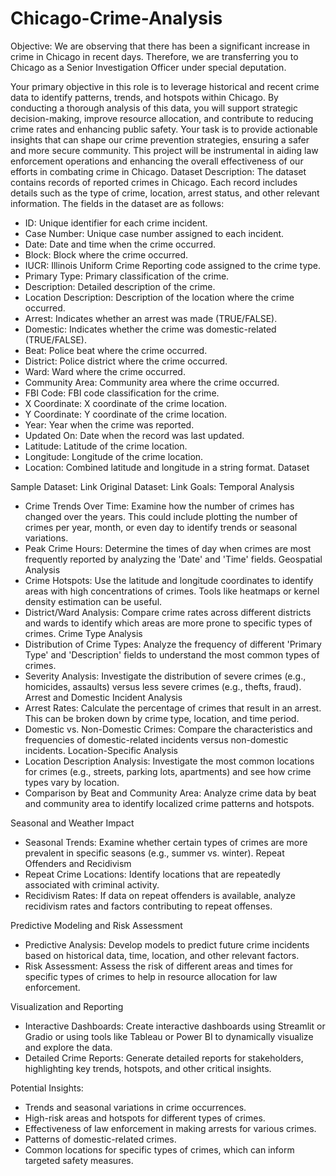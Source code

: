 # Chicago-Crime-Analysis
Objective:
We are observing that there has been a significant increase in crime in Chicago in recent days. Therefore, we are transferring you to Chicago as a Senior Investigation Officer under special deputation.

Your primary objective in this role is to leverage historical and recent crime data to identify patterns, trends, and hotspots within Chicago. By conducting a thorough analysis of this data, you will support strategic decision-making, improve resource allocation, and contribute to reducing crime rates and enhancing public safety. Your task is to provide actionable insights that can shape our crime prevention strategies, ensuring a safer and more secure community. This project will be instrumental in aiding law enforcement operations and enhancing the overall effectiveness of our efforts in combating crime in Chicago.
Dataset Description:
The dataset contains records of reported crimes in Chicago. Each record includes details such as the type of crime, location, arrest status, and other relevant information. The fields in the dataset are as follows:

- ID: Unique identifier for each crime incident.
- Case Number: Unique case number assigned to each incident.
- Date: Date and time when the crime occurred.
- Block: Block where the crime occurred.
- IUCR: Illinois Uniform Crime Reporting code assigned to the crime type.
- Primary Type: Primary classification of the crime.
- Description: Detailed description of the crime.
- Location Description: Description of the location where the crime occurred.
- Arrest: Indicates whether an arrest was made (TRUE/FALSE).
- Domestic: Indicates whether the crime was domestic-related (TRUE/FALSE).
- Beat: Police beat where the crime occurred.
- District: Police district where the crime occurred.
- Ward: Ward where the crime occurred.
- Community Area: Community area where the crime occurred.
- FBI Code: FBI code classification for the crime.
- X Coordinate: X coordinate of the crime location.
- Y Coordinate: Y coordinate of the crime location.
- Year: Year when the crime was reported.
- Updated On: Date when the record was last updated.
- Latitude: Latitude of the crime location.
- Longitude: Longitude of the crime location.
- Location: Combined latitude and longitude in a string format.
Dataset

Sample Dataset: Link
Original Dataset: Link
Goals:
Temporal Analysis
   - Crime Trends Over Time: Examine how the number of crimes has changed over the years. This could include plotting the number of crimes per year, month, or even day to identify trends or seasonal variations.
   - Peak Crime Hours: Determine the times of day when crimes are most frequently reported by analyzing the 'Date' and 'Time' fields.
Geospatial Analysis
   - Crime Hotspots: Use the latitude and longitude coordinates to identify areas with high concentrations of crimes. Tools like heatmaps or kernel density estimation can be useful.
   - District/Ward Analysis: Compare crime rates across different districts and wards to identify which areas are more prone to specific types of crimes.
Crime Type Analysis
   - Distribution of Crime Types: Analyze the frequency of different 'Primary Type' and 'Description' fields to understand the most common types of crimes.
   - Severity Analysis: Investigate the distribution of severe crimes (e.g., homicides, assaults) versus less severe crimes (e.g., thefts, fraud).
Arrest and Domestic Incident Analysis
   - Arrest Rates: Calculate the percentage of crimes that result in an arrest. This can be broken down by crime type, location, and time period.
   - Domestic vs. Non-Domestic Crimes: Compare the characteristics and frequencies of domestic-related incidents versus non-domestic incidents.
Location-Specific Analysis
   - Location Description Analysis: Investigate the most common locations for crimes (e.g., streets, parking lots, apartments) and see how crime types vary by location.
   - Comparison by Beat and Community Area: Analyze crime data by beat and community area to identify localized crime patterns and hotspots.

Seasonal and Weather Impact
   - Seasonal Trends: Examine whether certain types of crimes are more prevalent in specific seasons (e.g., summer vs. winter).
Repeat Offenders and Recidivism
   - Repeat Crime Locations: Identify locations that are repeatedly associated with criminal activity.
   - Recidivism Rates: If data on repeat offenders is available, analyze recidivism rates and factors contributing to repeat offenses.

Predictive Modeling and Risk Assessment
   - Predictive Analysis: Develop models to predict future crime incidents based on historical data, time, location, and other relevant factors.
   - Risk Assessment: Assess the risk of different areas and times for specific types of crimes to help in resource allocation for law enforcement.

Visualization and Reporting
   - Interactive Dashboards: Create interactive dashboards using Streamlit or Gradio or using tools like Tableau or Power BI to dynamically visualize and explore the data.
   - Detailed Crime Reports: Generate detailed reports for stakeholders, highlighting key trends, hotspots, and other critical insights.

Potential Insights:
- Trends and seasonal variations in crime occurrences.
- High-risk areas and hotspots for different types of crimes.
- Effectiveness of law enforcement in making arrests for various crimes.
- Patterns of domestic-related crimes.
- Common locations for specific types of crimes, which can inform targeted safety measures.
